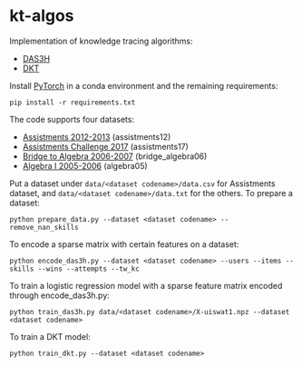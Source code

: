 # kt-algos
Implementation of knowledge tracing algorithms:
- [DAS3H](https://arxiv.org/pdf/1905.06873.pdf)
- [DKT](https://stanford.edu/~cpiech/bio/papers/deepKnowledgeTracing.pdf)

Install [PyTorch](https://pytorch.org) in a conda environment and the remaining requirements:

```
pip install -r requirements.txt
```

The code supports four datasets:
- [Assistments 2012-2013](https://sites.google.com/site/assistmentsdata/home/2012-13-school-data-with-affect) (assistments12)
- [Assistments Challenge 2017](https://sites.google.com/view/assistmentsdatamining) (assistments17)
- [Bridge to Algebra 2006-2007](https://pslcdatashop.web.cmu.edu/KDDCup/downloads.jsp) (bridge_algebra06)
- [Algebra I 2005-2006](https://pslcdatashop.web.cmu.edu/KDDCup/downloads.jsp) (algebra05)

Put a dataset under `data/<dataset codename>/data.csv` for Assistments dataset, and `data/<dataset codename>/data.txt` for the others. To prepare a dataset:

```
python prepare_data.py --dataset <dataset codename> --remove_nan_skills
```

To encode a sparse matrix with certain features on a dataset:

```
python encode_das3h.py --dataset <dataset codename> --users --items --skills --wins --attempts --tw_kc
```

To train a logistic regression model with a sparse feature matrix encoded through encode_das3h.py:

```
python train_das3h.py data/<dataset codename>/X-uiswat1.npz --dataset <dataset codename>
```

To train a DKT model:

```
python train_dkt.py --dataset <dataset codename>
```


